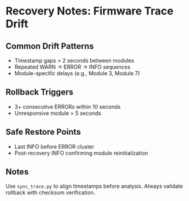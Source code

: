 # Recovery Notes: Firmware Trace Drift

## Common Drift Patterns
- Timestamp gaps > 2 seconds between modules
- Repeated WARN → ERROR → INFO sequences
- Module-specific delays (e.g., Module 3, Module 7)

## Rollback Triggers
- 3+ consecutive ERRORs within 10 seconds
- Unresponsive module > 5 seconds

## Safe Restore Points
- Last INFO before ERROR cluster
- Post-recovery INFO confirming module reinitialization

## Notes
Use `sync_trace.py` to align timestamps before analysis. Always validate rollback with checksum verification.